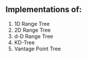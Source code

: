 ## Implementations of:
1. 1D Range Tree
2. 2D Range Tree
3. d-D Range Tree
5. KD-Tree
6. Vantage Point Tree
